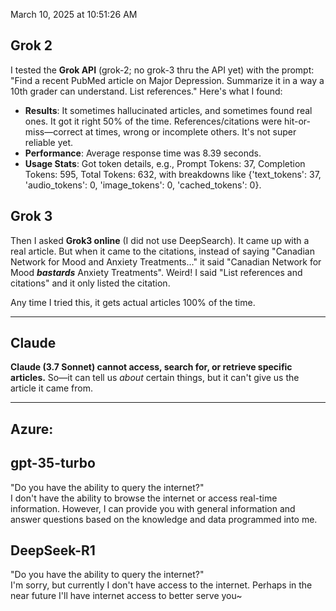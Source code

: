 March 10, 2025 at 10:51:26 AM

## Grok 2
I tested the **Grok API** (grok-2; no grok-3 thru the API yet) with the prompt: "Find a recent PubMed article on Major Depression. Summarize it in a way a 10th grader can understand. List references." Here's what I found:  

- **Results**: It sometimes hallucinated articles, and sometimes found real ones.  It got it right 50% of the time.  References/citations were hit-or-miss—correct at times, wrong or incomplete others. It's not super reliable yet.  
- **Performance**: Average response time was 8.39 seconds.  
- **Usage Stats**: Got token details, e.g., Prompt Tokens: 37, Completion Tokens: 595, Total Tokens: 632, with breakdowns like {'text\_tokens': 37, 'audio\_tokens': 0, 'image\_tokens': 0, 'cached\_tokens': 0}.  

## Grok 3
Then I asked **Grok3 online** (I did not use DeepSearch).  It came up with a real article.  But when it came to the citations, instead of saying "Canadian Network for Mood and Anxiety Treatments..." it said "Canadian Network for Mood ***_bastards_*** Anxiety Treatments".  Weird!  I said "List references and citations" and it only listed the citation.

Any time I tried this, it gets actual articles 100% of the time.

---

## Claude
**Claude (3.7 Sonnet) cannot access, search for, or retrieve specific articles.**  So&mdash;it can tell us *about* certain things, but it can't give us the article it came from.

---

## Azure:

## gpt-35-turbo
"Do you have the ability to query the internet?"  
I don't have the ability to browse the internet or access real-time information. However, I can provide you with general information and answer questions based on the knowledge and data programmed into me.

## DeepSeek-R1
"Do you have the ability to query the internet?"  
I'm sorry, but currently I don't have access to the internet. Perhaps in the near future I'll have internet access to better serve you~

<br>
